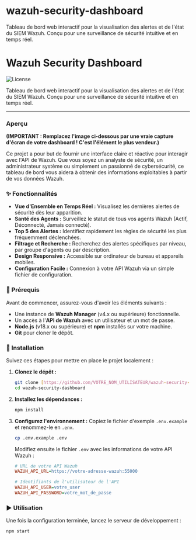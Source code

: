 # wazuh-security-dashboard
Tableau de bord web interactif pour la visualisation des alertes et de l'état du SIEM Wazuh. Conçu pour une surveillance de sécurité intuitive et en temps réel.

# Wazuh Security Dashboard

![License](https://img.shields.io/badge/license-MIT-blue.svg)


Tableau de bord web interactif pour la visualisation des alertes et de l'état du SIEM Wazuh. Conçu pour une surveillance de sécurité intuitive et en temps réel.

---

### Aperçu

**(IMPORTANT : Remplacez l'image ci-dessous par une vraie capture d'écran de votre dashboard ! C'est l'élément le plus vendeur.)**


Ce projet a pour but de fournir une interface claire et réactive pour interagir avec l'API de Wazuh. Que vous soyez un analyste de sécurité, un administrateur système ou simplement un passionné de cybersécurité, ce tableau de bord vous aidera à obtenir des informations exploitables à partir de vos données Wazuh.

### ✨ Fonctionnalités

* **Vue d'Ensemble en Temps Réel :** Visualisez les dernières alertes de sécurité dès leur apparition.
* **Santé des Agents :** Surveillez le statut de tous vos agents Wazuh (Actif, Déconnecté, Jamais connecté).
* **Top 5 des Alertes :** Identifiez rapidement les règles de sécurité les plus fréquemment déclenchées.
* **Filtrage et Recherche :** Recherchez des alertes spécifiques par niveau, par groupe d'agents ou par description.
* **Design Responsive :** Accessible sur ordinateur de bureau et appareils mobiles.
* **Configuration Facile :** Connexion à votre API Wazuh via un simple fichier de configuration.

### 🔧 Prérequis

Avant de commencer, assurez-vous d'avoir les éléments suivants :

* Une instance de **Wazuh Manager** (v4.x ou supérieure) fonctionnelle.
* Un accès à l'**API de Wazuh** avec un utilisateur et un mot de passe.
* **Node.js** (v18.x ou supérieure) et **npm** installés sur votre machine.
* **Git** pour cloner le dépôt.

### 🚀 Installation

Suivez ces étapes pour mettre en place le projet localement :

1.  **Clonez le dépôt :**
    ```bash
    git clone [https://github.com/VOTRE_NOM_UTILISATEUR/wazuh-security-dashboard.git](https://github.com/VOTRE_NOM_UTILISATEUR/wazuh-security-dashboard.git)
    cd wazuh-security-dashboard
    ```

2.  **Installez les dépendances :**
    ```bash
    npm install
    ```

3.  **Configurez l'environnement :**
    Copiez le fichier d'exemple `.env.example` et renommez-le en `.env`.
    ```bash
    cp .env.example .env
    ```
    Modifiez ensuite le fichier `.env` avec les informations de votre API Wazuh :
    ```ini
    # URL de votre API Wazuh
    WAZUH_API_URL=https://votre-adresse-wazuh:55000

    # Identifiants de l'utilisateur de l'API
    WAZUH_API_USER=votre_user
    WAZUH_API_PASSWORD=votre_mot_de_passe
    ```

### ▶️ Utilisation

Une fois la configuration terminée, lancez le serveur de développement :

```bash
npm start
